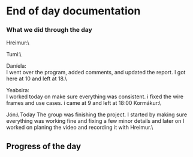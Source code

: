# End of day documentation

### What we did through the day 
Hreimur:\

Tumi:\


Daníela:\
I went over the program, added comments, and updated the report. I got here at 10 and left at 18.\


Yeabsira:\
I worked today on make sure everything was consistent. i fixed the wire frames and use cases. i came at 9 and left at 18:00
Kormákur:\


Jón:\ Today The group was finishing the project. I started by making sure everything was working fine and fixing a few minor details and later on I worked on planing the video and recording it with Hreimur.\


## Progress of the day
